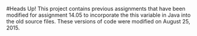 #Heads Up!
This project contains previous assignments that have been modified for assignment 14.05 to incorporate the this variable in Java into the old source files. These versions of code were modified on August 25, 2015.